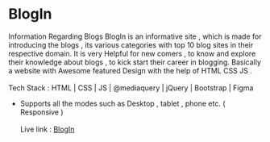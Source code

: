 # BlogIn
Information Regarding Blogs 
BlogIn is an informative site , which is made for introducing the blogs , its various categories with top 10 blog sites in their respective domain.
It is very Helpful for new comers , to know and explore their knowledge about blogs , to kick start their career in blogging.
Basically a website with Awesome featured Design with the help of HTML CSS JS .
<br><br>
Tech Stack :  HTML | CSS | JS | @mediaquery | jQuery | Bootstrap | Figma
* Supports all the modes such as Desktop , tablet , phone etc. ( Responsive )
      <br>
      <br>
      Live link : <a href="https://sumitt10.github.io/BlogIn/"> BlogIn </a>
